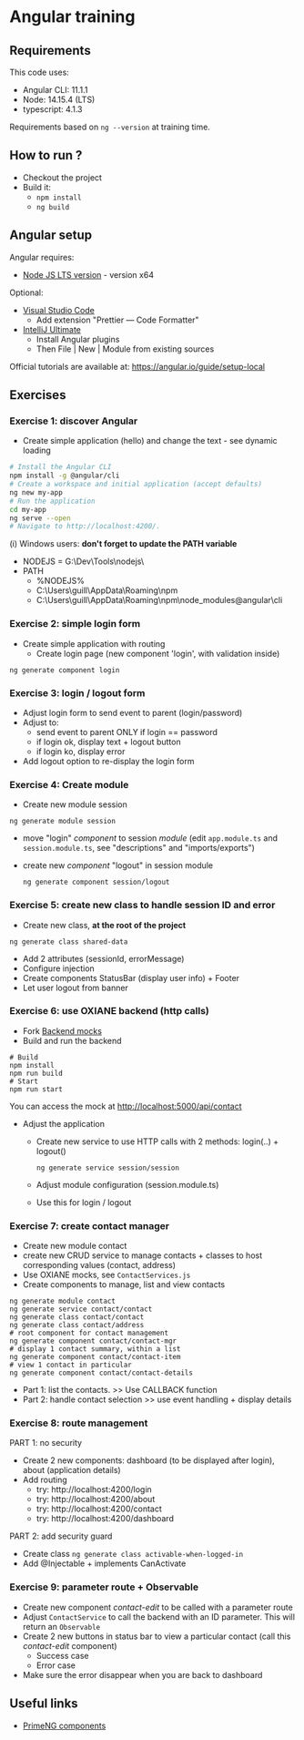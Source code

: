 # Angular training

## Requirements

This code uses:
* Angular CLI: 11.1.1
* Node: 14.15.4 (LTS)
* typescript: 4.1.3

Requirements based on `ng --version` at training time.


## How to run ?

* Checkout the project
* Build it: 
  * `npm install`
  * `ng build`


## Angular setup
Angular requires: 
* [Node JS LTS version](https://nodejs.org/en/) - version x64


Optional: 
* [Visual Studio Code](https://code.visualstudio.com/)
  * Add extension "Prettier — Code Formatter"  
* [IntelliJ Ultimate](https://www.jetbrains.com/idea/download/#section=windows) 
  * Install Angular plugins
  * Then File | New | Module from existing sources

Official tutorials are available at: https://angular.io/guide/setup-local

## Exercises

### Exercise 1: discover Angular
* Create simple application (hello) and change the text - see dynamic loading

```bash
# Install the Angular CLI
npm install -g @angular/cli
# Create a workspace and initial application (accept defaults)
ng new my-app
# Run the application
cd my-app
ng serve --open
# Navigate to http://localhost:4200/.
```

(i) Windows users: __don't forget to update the PATH variable__
* NODEJS = G:\Dev\Tools\nodejs\
* PATH
  * %NODEJS%
  * C:\Users\guill\AppData\Roaming\npm
  * C:\Users\guill\AppData\Roaming\npm\node_modules\@angular\cli

### Exercise 2: simple login form
* Create simple application with routing
  * Create login page (new component 'login', with validation inside)
    
```ng generate component login```


### Exercise 3: login / logout form
* Adjust login form to send event to parent (login/password)
* Adjust to: 
  * send event to parent ONLY if login == password
  * if login ok, display text + logout button
  * if login ko, display error
* Add logout option to re-display the login form

### Exercise 4: Create module 

* Create new module session

```ng generate module session```

* move "login" _component_ to session _module_ (edit `app.module.ts` and `session.module.ts`, see "descriptions" and "imports/exports")
* create new _component_ "logout" in session module
  
  ```ng generate component session/logout```

### Exercise 5: create new class to handle session ID and error

* Create new class, __at the root of the project__

```ng generate class shared-data```

* Add 2 attributes (sessionId, errorMessage)
* Configure injection
* Create components StatusBar (display user info) + Footer
* Let user logout from banner

### Exercise 6: use OXIANE backend (http calls)

* Fork [Backend mocks](https://gitlab.com/20-100-2fe/rest-mock)
* Build and run the backend

```
# Build
npm install
npm run build
# Start 
npm run start
```

You can access the mock at [http://localhost:5000/api/contact](http://localhost:5000/api/contact)

* Adjust the application 
  * Create new service to use HTTP calls with 2 methods: login(..) + logout()
    
    ```ng generate service session/session```
    
  * Adjust module configuration (session.module.ts)
  * Use this for login / logout


### Exercise 7: create contact manager

* Create new module contact
* create new CRUD service to manage contacts + classes to host corresponding values (contact, address)
* Use OXIANE mocks, see `ContactServices.js`
* Create components to manage, list and view contacts

```
ng generate module contact
ng generate service contact/contact
ng generate class contact/contact
ng generate class contact/address
# root component for contact management
ng generate component contact/contact-mgr
# display 1 contact summary, within a list
ng generate component contact/contact-item
# view 1 contact in particular
ng generate component contact/contact-details
```

* Part 1: list the contacts. >> Use CALLBACK function
* Part 2: handle contact selection >> use event handling + display details


### Exercise 8: route management

PART 1: no security

* Create 2 new components: dashboard (to be displayed after login), about (application details)
* Add routing
  * try: http://localhost:4200/login
  * try: http://localhost:4200/about
  * try: http://localhost:4200/contact
  * try: http://localhost:4200/dashboard
  

PART 2: add security guard

* Create class
```ng generate class activable-when-logged-in```
* Add @Injectable + implements CanActivate


### Exercise 9: parameter route + Observable

* Create new component _contact-edit_ to be called with a parameter route
* Adjust `ContactService` to call the backend with an ID parameter. This will return an `Observable`
* Create 2 new buttons in status bar to view a particular contact (call this _contact-edit_ component)
  * Success case
  * Error case
* Make sure the error disappear when you are back to dashboard  


## Useful links

* [PrimeNG components](https://github.com/primefaces/primeng)
